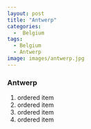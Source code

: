 ```yaml
---
layout: post
title: "Antwerp"
categories:
  -  Belgium
tags:
  - Belgium
  - Antwerp
image: images/antwerp.jpg
---
```


### Antwerp

1. ordered item
2. ordered item 
3. ordered item
4. ordered item